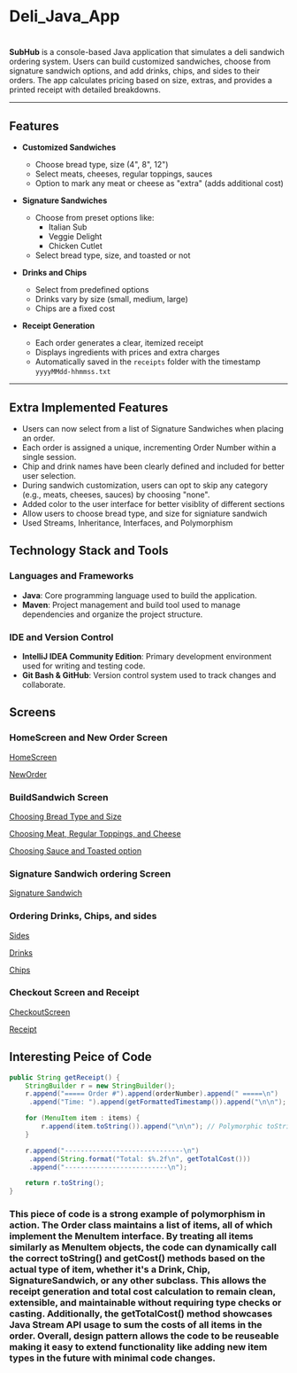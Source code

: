 # Deli_Java_App

# 

**SubHub** is a console-based Java application that simulates a deli sandwich ordering system. Users can build customized sandwiches, choose from signature sandwich options, and add drinks, chips, and sides to their orders. The app calculates pricing based on size, extras, and provides a printed receipt with detailed breakdowns.

---

##  Features

- **Customized Sandwiches**
  - Choose bread type, size (4", 8", 12")
  - Select meats, cheeses, regular toppings, sauces
  - Option to mark any meat or cheese as "extra" (adds additional cost)

- **Signature Sandwiches**
  - Choose from preset options like:
    - Italian Sub
    - Veggie Delight
    - Chicken Cutlet
  - Select bread type, size, and toasted or not

- **Drinks and Chips**
  - Select from predefined options 
  - Drinks vary by size (small, medium, large)
  - Chips are a fixed cost

- **Receipt Generation**
  - Each order generates a clear, itemized receipt
  - Displays ingredients with prices and extra charges
  - Automatically saved in the `receipts` folder with the timestamp `yyyyMMdd-hhmmss.txt`

---


## Extra Implemented Features
 - Users can now select from a list of Signature Sandwiches when placing an order.
 - Each order is assigned a unique, incrementing Order Number within a single session.
 - Chip and drink names have been clearly defined and included for better user selection.
 - During sandwich customization, users can opt to skip any category (e.g., meats, cheeses, sauces) by choosing "none".
 - Added color to the user interface for better visiblity of different sections
 - Allow users to choose bread type, and size for signiature sandwich
 - Used Streams, Inheritance, Interfaces, and Polymorphism

## Technology Stack and Tools

### Languages and Frameworks
- **Java**: Core programming language used to build the application.
- **Maven**: Project management and build tool used to manage dependencies and organize the project structure.

### IDE and Version Control
- **IntelliJ IDEA Community Edition**: Primary development environment used for writing and testing code.
- **Git Bash & GitHub**: Version control system used to track changes and collaborate.


## Screens
### HomeScreen and New Order Screen
[HomeScreen](Screen_Screenshots/HomeScreen.png)

[NewOrder](Screen_Screenshots/NewOrderScreen.png)

### BuildSandwich Screen
[Choosing Bread Type and Size](Screen_Screenshots/BuildingSandwichScreen-pt1.png)

[Choosing Meat, Regular Toppings, and Cheese](Screen_Screenshots/BuildingSandwichScreen-pt2.png)

[Choosing Sauce and Toasted option](Screen_Screenshots/BuildingSandwichScreen-pt3.png)

### Signature Sandwich ordering Screen
[Signature Sandwich](Screen_Screenshots/SignatureSandwichScreen.png)

### Ordering Drinks, Chips, and sides

[Sides](Screen_Screenshots/SidesScreen.png)

[Drinks](Screen_Screenshots/DrinkOrderScreen.png)

[Chips](Screen_Screenshots/ChipOrderScreen.png)

### Checkout Screen and Receipt
[CheckoutScreen](Screen_Screenshots/CheckOutScreen.png)

[Receipt](Screen_Screenshots/ReceiptScreen.png)


## Interesting Peice of Code

````Java
public String getReceipt() {
    StringBuilder r = new StringBuilder();
    r.append("===== Order #").append(orderNumber).append(" =====\n")
     .append("Time: ").append(getFormattedTimestamp()).append("\n\n");

    for (MenuItem item : items) {
        r.append(item.toString()).append("\n\n"); // Polymorphic toString()
    }

    r.append("------------------------------\n")
     .append(String.format("Total: $%.2f\n", getTotalCost()))
     .append("--------------------------\n");

    return r.toString();
}

````
### This piece of code is a strong example of polymorphism in action. The Order class maintains a list of items, all of which implement the MenuItem interface. By treating all items similarly as MenuItem objects, the code can dynamically call the correct toString() and getCost() methods based on the actual type of item, whether it's a Drink, Chip, SignatureSandwich, or any other subclass. This allows the receipt generation and total cost calculation to remain clean, extensible, and maintainable without requiring type checks or casting. Additionally, the getTotalCost() method showcases Java Stream API usage to sum the costs of all items in the order. Overall, design pattern allows the code to be reuseable making it easy to extend functionality like adding new item types in the future with minimal code changes.